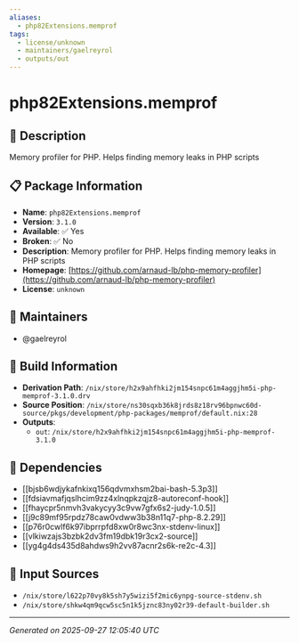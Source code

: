 ```yaml
---
aliases:
  - php82Extensions.memprof
tags:
  - license/unknown
  - maintainers/gaelreyrol
  - outputs/out
---
```


# php82Extensions.memprof

## 📝 Description

Memory profiler for PHP. Helps finding memory leaks in PHP scripts

## 📋 Package Information

- **Name**: `php82Extensions.memprof`
- **Version**: `3.1.0`
- **Available**: ✅ Yes
- **Broken**: ✅ No
- **Description**: Memory profiler for PHP. Helps finding memory leaks in PHP scripts
- **Homepage**: [https://github.com/arnaud-lb/php-memory-profiler](https://github.com/arnaud-lb/php-memory-profiler)
- **License**: `unknown`
## 👥 Maintainers

- @gaelreyrol


## 🔧 Build Information

- **Derivation Path**: `/nix/store/h2x9ahfhki2jm154snpc61m4aggjhm5i-php-memprof-3.1.0.drv`
- **Source Position**: `/nix/store/ns30sqxb36k8jrds8z18rv96bpnwc60d-source/pkgs/development/php-packages/memprof/default.nix:28`
- **Outputs**:
  - `out`:  `/nix/store/h2x9ahfhki2jm154snpc61m4aggjhm5i-php-memprof-3.1.0`

## 🔗 Dependencies

- [[bjsb6wdjykafnkixq156qdvmxhsm2bai-bash-5.3p3]]
- [[fdsiavmafjqslhcim9zz4xlnqpkzqjz8-autoreconf-hook]]
- [[fhaycpr5nmvh3vakycyy3c9vw7gfx6s2-judy-1.0.5]]
- [[j9c89mf95rpdz78caw0vdww3b38n11q7-php-8.2.29]]
- [[p76r0cwlf6k97ibprrpfd8xw0r8wc3nx-stdenv-linux]]
- [[vlkiwzajs3bzbk2dv3fm19dbk19r3cx2-source]]
- [[yg4g4ds435d8ahdws9h2vv87acnr2s6k-re2c-4.3]]

## 📁 Input Sources

- `/nix/store/l622p70vy8k5sh7y5wizi5f2mic6ynpg-source-stdenv.sh`
- `/nix/store/shkw4qm9qcw5sc5n1k5jznc83ny02r39-default-builder.sh`

---
*Generated on 2025-09-27 12:05:40 UTC*
